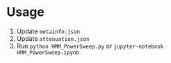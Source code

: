 # Usage

1. Update `metainfo.json`
2. Update `attenuation.json`
3. Run `python HMM_PowerSweep.py` or `jupyter-notebook HMM_PowerSweep.ipynb`
